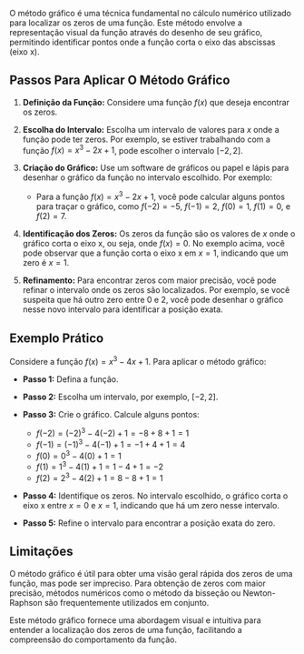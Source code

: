 O método gráfico é uma técnica fundamental no cálculo numérico utilizado para localizar os zeros de uma função. Este método envolve a representação visual da função através do desenho de seu gráfico, permitindo identificar pontos onde a função corta o eixo das abscissas (eixo x).

## Passos Para Aplicar O Método Gráfico

1. **Definição da Função:**
   Considere uma função $f(x)$ que deseja encontrar os zeros.

2. **Escolha do Intervalo:**
   Escolha um intervalo de valores para $x$ onde a função pode ter zeros. Por exemplo, se estiver trabalhando com a função $f(x) = x^3 - 2x + 1$, pode escolher o intervalo $[-2, 2]$.

3. **Criação do Gráfico:**
   Use um software de gráficos ou papel e lápis para desenhar o gráfico da função no intervalo escolhido. Por exemplo:
   - Para a função $f(x) = x^3 - 2x + 1$, você pode calcular alguns pontos para traçar o gráfico, como $f(-2) = -5$, $f(-1) = 2$, $f(0) = 1$, $f(1) = 0$, e $f(2) = 7$.

4. **Identificação dos Zeros:**
   Os zeros da função são os valores de $x$ onde o gráfico corta o eixo x, ou seja, onde $f(x) = 0$. No exemplo acima, você pode observar que a função corta o eixo x em $x = 1$, indicando que um zero é $x = 1$.

5. **Refinamento:**
   Para encontrar zeros com maior precisão, você pode refinar o intervalo onde os zeros são localizados. Por exemplo, se você suspeita que há outro zero entre $0$ e $2$, você pode desenhar o gráfico nesse novo intervalo para identificar a posição exata.

## Exemplo Prático

Considere a função $f(x) = x^3 - 4x + 1$. Para aplicar o método gráfico:

- **Passo 1:** Defina a função.

- **Passo 2:** Escolha um intervalo, por exemplo, $[-2, 2]$.
- **Passo 3:** Crie o gráfico. Calcule alguns pontos:
  - $f(-2) = (-2)^3 - 4(-2) + 1 = -8 + 8 + 1 = 1$
  - $f(-1) = (-1)^3 - 4(-1) + 1 = -1 + 4 + 1 = 4$
  - $f(0) = 0^3 - 4(0) + 1 = 1$
  - $f(1) = 1^3 - 4(1) + 1 = 1 - 4 + 1 = -2$
  - $f(2) = 2^3 - 4(2) + 1 = 8 - 8 + 1 = 1$
- **Passo 4:** Identifique os zeros. No intervalo escolhido, o gráfico corta o eixo x entre $x = 0$ e $x = 1$, indicando que há um zero nesse intervalo.
- **Passo 5:** Refine o intervalo para encontrar a posição exata do zero.

## Limitações

O método gráfico é útil para obter uma visão geral rápida dos zeros de uma função, mas pode ser impreciso. Para obtenção de zeros com maior precisão, métodos numéricos como o método da bisseção ou Newton-Raphson são frequentemente utilizados em conjunto.

Este método gráfico fornece uma abordagem visual e intuitiva para entender a localização dos zeros de uma função, facilitando a compreensão do comportamento da função.

